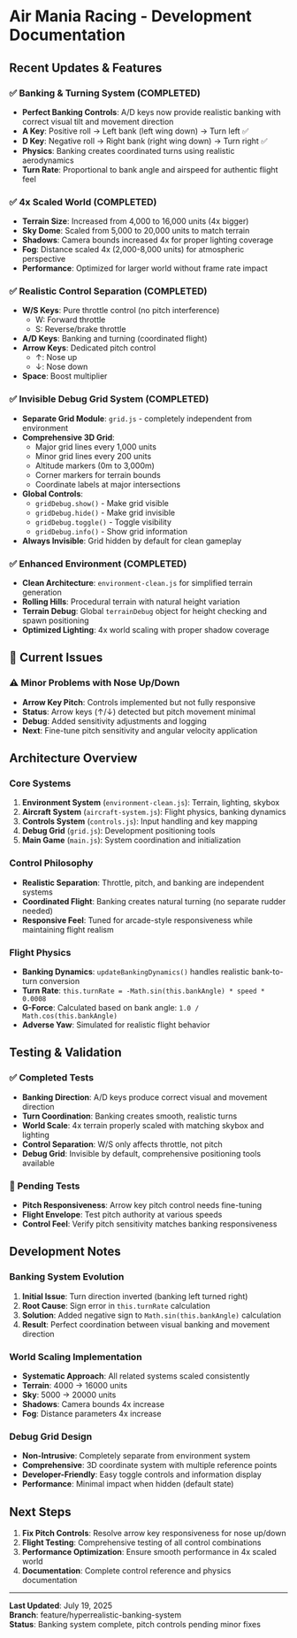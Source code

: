 # Air Mania Racing - Development Documentation

## Recent Updates & Features

### ✅ Banking & Turning System (COMPLETED)
- **Perfect Banking Controls**: A/D keys now provide realistic banking with correct visual tilt and movement direction
- **A Key**: Positive roll → Left bank (left wing down) → Turn left ✅
- **D Key**: Negative roll → Right bank (right wing down) → Turn right ✅
- **Physics**: Banking creates coordinated turns using realistic aerodynamics
- **Turn Rate**: Proportional to bank angle and airspeed for authentic flight feel

### ✅ 4x Scaled World (COMPLETED)
- **Terrain Size**: Increased from 4,000 to 16,000 units (4x bigger)
- **Sky Dome**: Scaled from 5,000 to 20,000 units to match terrain
- **Shadows**: Camera bounds increased 4x for proper lighting coverage
- **Fog**: Distance scaled 4x (2,000-8,000 units) for atmospheric perspective
- **Performance**: Optimized for larger world without frame rate impact

### ✅ Realistic Control Separation (COMPLETED)
- **W/S Keys**: Pure throttle control (no pitch interference)
  - W: Forward throttle
  - S: Reverse/brake throttle
- **A/D Keys**: Banking and turning (coordinated flight)
- **Arrow Keys**: Dedicated pitch control
  - ↑: Nose up 
  - ↓: Nose down
- **Space**: Boost multiplier

### ✅ Invisible Debug Grid System (COMPLETED)
- **Separate Grid Module**: `grid.js` - completely independent from environment
- **Comprehensive 3D Grid**: 
  - Major grid lines every 1,000 units
  - Minor grid lines every 200 units
  - Altitude markers (0m to 3,000m)
  - Corner markers for terrain bounds
  - Coordinate labels at major intersections
- **Global Controls**: 
  - `gridDebug.show()` - Make grid visible
  - `gridDebug.hide()` - Make grid invisible
  - `gridDebug.toggle()` - Toggle visibility
  - `gridDebug.info()` - Show grid information
- **Always Invisible**: Grid hidden by default for clean gameplay

### ✅ Enhanced Environment (COMPLETED)
- **Clean Architecture**: `environment-clean.js` for simplified terrain generation
- **Rolling Hills**: Procedural terrain with natural height variation
- **Terrain Debug**: Global `terrainDebug` object for height checking and spawn positioning
- **Optimized Lighting**: 4x world scaling with proper shadow coverage

## 🔧 Current Issues

### ⚠️ Minor Problems with Nose Up/Down
- **Arrow Key Pitch**: Controls implemented but not fully responsive
- **Status**: Arrow keys (↑/↓) detected but pitch movement minimal
- **Debug**: Added sensitivity adjustments and logging
- **Next**: Fine-tune pitch sensitivity and angular velocity application

## Architecture Overview

### Core Systems
1. **Environment System** (`environment-clean.js`): Terrain, lighting, skybox
2. **Aircraft System** (`aircraft-system.js`): Flight physics, banking dynamics
3. **Controls System** (`controls.js`): Input handling and key mapping
4. **Debug Grid** (`grid.js`): Development positioning tools
5. **Main Game** (`main.js`): System coordination and initialization

### Control Philosophy
- **Realistic Separation**: Throttle, pitch, and banking are independent systems
- **Coordinated Flight**: Banking creates natural turning (no separate rudder needed)
- **Responsive Feel**: Tuned for arcade-style responsiveness while maintaining flight realism

### Flight Physics
- **Banking Dynamics**: `updateBankingDynamics()` handles realistic bank-to-turn conversion
- **Turn Rate**: `this.turnRate = -Math.sin(this.bankAngle) * speed * 0.0008`
- **G-Force**: Calculated based on bank angle: `1.0 / Math.cos(this.bankAngle)`
- **Adverse Yaw**: Simulated for realistic flight behavior

## Testing & Validation

### ✅ Completed Tests
- **Banking Direction**: A/D keys produce correct visual and movement direction
- **Turn Coordination**: Banking creates smooth, realistic turns
- **World Scale**: 4x terrain properly scaled with matching skybox and lighting
- **Control Separation**: W/S only affects throttle, not pitch
- **Debug Grid**: Invisible by default, comprehensive positioning tools available

### 🔧 Pending Tests
- **Pitch Responsiveness**: Arrow key pitch control needs fine-tuning
- **Flight Envelope**: Test pitch authority at various speeds
- **Control Feel**: Verify pitch sensitivity matches banking responsiveness

## Development Notes

### Banking System Evolution
1. **Initial Issue**: Turn direction inverted (banking left turned right)
2. **Root Cause**: Sign error in `this.turnRate` calculation
3. **Solution**: Added negative sign to `Math.sin(this.bankAngle)` calculation
4. **Result**: Perfect coordination between visual banking and movement direction

### World Scaling Implementation
- **Systematic Approach**: All related systems scaled consistently
- **Terrain**: 4000 → 16000 units
- **Sky**: 5000 → 20000 units  
- **Shadows**: Camera bounds 4x increase
- **Fog**: Distance parameters 4x increase

### Debug Grid Design
- **Non-Intrusive**: Completely separate from environment system
- **Comprehensive**: 3D coordinate system with multiple reference points
- **Developer-Friendly**: Easy toggle controls and information display
- **Performance**: Minimal impact when hidden (default state)

## Next Steps

1. **Fix Pitch Controls**: Resolve arrow key responsiveness for nose up/down
2. **Flight Testing**: Comprehensive testing of all control combinations
3. **Performance Optimization**: Ensure smooth performance in 4x scaled world
4. **Documentation**: Complete control reference and physics documentation

---

**Last Updated**: July 19, 2025  
**Branch**: feature/hyperrealistic-banking-system  
**Status**: Banking system complete, pitch controls pending minor fixes
